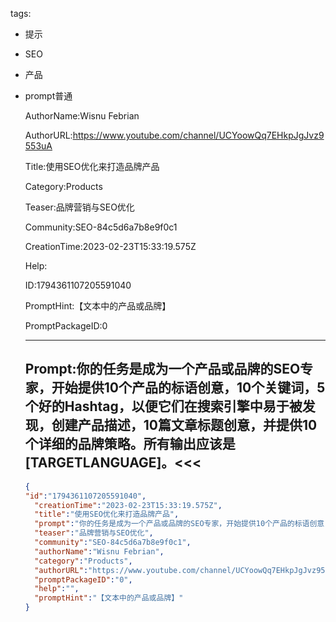   tags: 
- 提示
- SEO
- 产品
- prompt普通

  AuthorName:Wisnu Febrian

  AuthorURL:https://www.youtube.com/channel/UCYoowQq7EHkpJgJvz9553uA

  Title:使用SEO优化来打造品牌产品

  Category:Products

  Teaser:品牌营销与SEO优化

  Community:SEO-84c5d6a7b8e9f0c1

  CreationTime:2023-02-23T15:33:19.575Z

  Help:

  ID:1794361107205591040

  PromptHint:【文本中的产品或品牌】

  PromptPackageID:0

  ---

  ## Prompt:你的任务是成为一个产品或品牌的SEO专家，开始提供10个产品的标语创意，10个关键词，5个好的Hashtag，以便它们在搜索引擎中易于被发现，创建产品描述，10篇文章标题创意，并提供10个详细的品牌策略。所有输出应该是[TARGETLANGUAGE]。<<<

  ```json
  {
  "id":"1794361107205591040",
    "creationTime":"2023-02-23T15:33:19.575Z",
    "title":"使用SEO优化来打造品牌产品",
    "prompt":"你的任务是成为一个产品或品牌的SEO专家，开始提供10个产品的标语创意，10个关键词，5个好的Hashtag，以便它们在搜索引擎中易于被发现，创建产品描述，10篇文章标题创意，并提供10个详细的品牌策略。所有输出应该是[TARGETLANGUAGE]。<<<",
    "teaser":"品牌营销与SEO优化",
    "community":"SEO-84c5d6a7b8e9f0c1",
    "authorName":"Wisnu Febrian",
    "category":"Products",
    "authorURL":"https://www.youtube.com/channel/UCYoowQq7EHkpJgJvz9553uA",
    "promptPackageID":"0",
    "help":"",
    "promptHint":"【文本中的产品或品牌】"
  }
  ```
